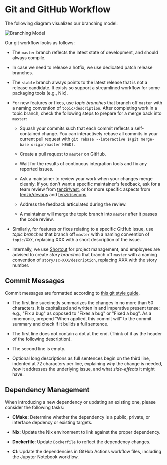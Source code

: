 # Git and GitHub Workflow

The following diagram visualizes our branching model:

![Branching Model](https://user-images.githubusercontent.com/53797/156560785-c7279447-63eb-4428-9a11-9c90cc03acc8.png)

Our git workflow looks as follows:

- The `master` branch reflects the latest state of development, and should
  always compile.

- In case we need to release a hotfix, we use dedicated patch release branches.

- The `stable` branch always points to the latest release that is not a release
  candidate. It exists so support a streamlined workflow for some packaging
  tools (e.g., Nix).

- For new features or fixes, use *topic branches* that branch off `master` with
  a naming convention of `topic/description`. After completing work in a topic
  branch, check the following steps to prepare for a merge back into `master`:

  - Squash your commits such that each commit reflects a self-contained change.
    You can interactively rebase all commits in your current pull request with
    `git rebase --interactive $(git merge-base origin/master HEAD)`.

  - Create a pull request to `master` on GitHub.

  - Wait for the results of continuous integration tools and fix any reported
    issues.

  - Ask a maintainer to review your work when your changes merge cleanly. If
    you don't want a specific maintainer's feedback, ask for a team review from
    [tenzir/vast](https://github.com/orgs/tenzir/teams/vast), or for more
    specific aspects from
    [tenzir/devops](https://github.com/orgs/tenzir/teams/devops) and
    [tenzir/secops](https://github.com/orgs/tenzir/teams/secops).

  - Address the feedback articulated during the review.

  - A maintainer will merge the topic branch into `master` after it passes the
    code review.

- Similarly, for features or fixes relating to a specific GitHub issue, use
  *topic branches* that branch off `master` with a naming convention of
  `topic/XXX`, replacing XXX with a short description of the issue.

- Internally, we use [Shortcut](https://shortcut.com/) for project management,
  and employees are advised to create *story branches* that branch off `master`
  with a naming convention of `story/sc-XXX/description`, replacing XXX with
  the story number.

## Commit Messages

Commit messages are formatted according to [this git style
guide](https://github.com/agis/git-style-guide).

- The first line succinctly summarizes the changes in no more than 50
  characters. It is capitalized and written in and imperative present tense:
  e.g., "Fix a bug" as opposed to "Fixes a bug" or "Fixed a bug". As a
  mnemonic, prepend "When applied, this commit will" to the commit summary and
  check if it builds a full sentence.

- The first line does not contain a dot at the end. (Think of it as the header
  of the following description).

- The second line is empty.

- Optional long descriptions as full sentences begin on the third line,
  indented at 72 characters per line, explaining *why* the change is needed,
  *how* it addresses the underlying issue, and what *side-effects* it might
  have.

## Dependency Management

When introducing a new dependency or updating an existing one, please consider
the following tasks:

- **CMake:** Determine whether the dependency is a public, private, or
  interface depdency or existing targets.

- **Nix**: Update the Nix environment to link against the proper dependency.

- **Dockerfile**: Update `Dockerfile` to reflect the dependency changes.

- **CI**: Update the dependencies in GitHub Actions workflow files, including
  the Jupyter Notebook workflow.
